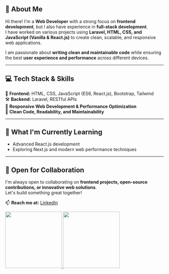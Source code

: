 ## 👋 About Me  
Hi there! I'm a **Web Developer** with a strong focus on **frontend development**, but I also have experience in **full-stack development**.  
I have worked on various projects using **Laravel, HTML, CSS, and JavaScript (Vanilla & React.js)** to create clean, scalable, and responsive web applications.  

I am passionate about **writing clean and maintainable code** while ensuring the best **user experience and performance** across different devices.  

---

## 💻 Tech Stack & Skills  
🚀 **Frontend:** HTML, CSS, JavaScript (ES6, React.js), Bootstrap, Tailwind  
🛠 **Backend:** Laravel, RESTful APIs  
📱 **Responsive Web Development & Performance Optimization**  
🎯 **Clean Code, Readability, and Maintainability**  

---

## 🌱 What I'm Currently Learning  
- Advanced React.js development  
- Exploring Next.js and modern web performance techniques  

---

## 📌 Open for Collaboration  
I'm always open to collaborating on **frontend projects, open-source contributions, or innovative web solutions**.  
Let's build something great together!  

📫 **Reach me at:** [LinkedIn](https://www.linkedin.com/in/muhammad-alana-fauzan-34b72b220)

<p align="left">
  <a href="https://github.com/bryankazuro04">
    <img height="180em" src="https://github-readme-stats-eight-theta.vercel.app/api?username=bryankazuro04&show_icons=true&theme=algolia&include_all_commits=true&count_private=true"/>
    <img height="180em" src="https://github-readme-stats-eight-theta.vercel.app/api/top-langs/?username=bryankazuro04&layout=compact&langs_count8=&theme=algolia"/>
  </a>
</p>

<!---
bryankazuro04/bryankazuro04 is a ✨ special ✨ repository because its `README.md` (this file) appears on your GitHub profile.
You can click the Preview link to take a look at your changes.
--->
